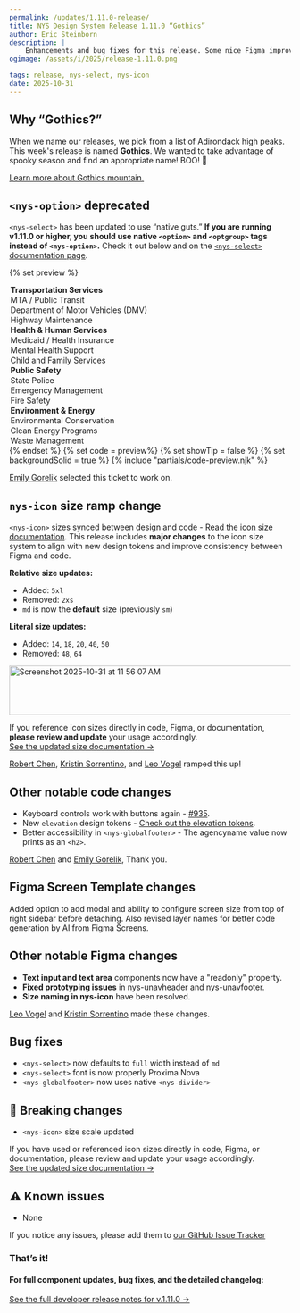 ```yaml
---
permalink: /updates/1.11.0-release/
title: NYS Design System Release 1.11.0 “Gothics”
author: Eric Steinborn
description: |
    Enhancements and bug fixes for this release. Some nice Figma improvements as well. Enhancement to <nys-icon> size ramps and bug fixes for accessibility (including a particularly nasty bug) and some deprecation changes with <nys-select>.
ogimage: /assets/i/2025/release-1.11.0.png

tags: release, nys-select, nys-icon
date: 2025-10-31
---
```


<!-- SPOOKY RELEASE!!! 👻 -->
## Why “Gothics?”

When we name our releases, we pick from a list of Adirondack high peaks. This week's release is named **Gothics**. We wanted to take advantage of spooky season and find an appropriate name! BOO! 👻

[Learn more about Gothics mountain.](https://en.wikipedia.org/wiki/Gothics)

## `<nys-option>` deprecated
`<nys-select>` has been updated to use “native guts.” **If you are running v1.11.0 or higher, you should use native `<option>` and `<optgroup>` tags instead of `<nys-option>`.** Check it out below and on the [`<nys-select>` documentation page](/components/select).

<nys-alert
  type="warning"
  heading="WARNING: Installations prior to v1.11.0 should continue to use `<nys-option>`">
</nys-alert>

  {% set preview %}
  <nys-select label="Which New York State service are you contacting us about?" description="This is for demo purposes and the list might not be exhaustive.">
  <optgroup label="Transportation Services">
    <option value="mta">MTA / Public Transit</option>
    <option value="dmv">Department of Motor Vehicles (DMV)</option>
    <option value="highway">Highway Maintenance</option>
  </optgroup>
  <optgroup label="Health & Human Services">
    <option value="medicaid">Medicaid / Health Insurance</option>
    <option value="mental-health">Mental Health Support</option>
    <option value="child-family">Child and Family Services</option>
  </optgroup>
  <optgroup label="Public Safety">
    <option value="state-police">State Police</option>
    <option value="emergency-management">Emergency Management</option>
    <option value="fire-safety">Fire Safety</option>
  </optgroup>
  <optgroup label="Environment & Energy">
    <option value="environmental-conservation">Environmental Conservation</option>
    <option value="clean-energy">Clean Energy Programs</option>
    <option value="waste-management">Waste Management</option>
  </optgroup>
</nys-select>
  {% endset %}
  {% set code = preview%}
  {% set showTip = false %}
  {% set backgroundSolid = true %}
  {% include "partials/code-preview.njk" %}

[Emily Gorelik](https://github.com/emilygorelik) selected this ticket to work on.

## `nys-icon` size ramp change
`<nys-icon>` sizes synced between design and code - [Read the icon size documentation](/components/icon/#size). 
This release includes **major changes** to the icon size system to align with new design tokens and improve consistency between Figma and code.  

**Relative size updates:**
- Added: `5xl`
- Removed: `2xs`
- `md` is now the **default** size (previously `sm`)

**Literal size updates:**
- Added: `14`, `18`, `20`, `40`, `50`
- Removed: `48`, `64`

<img width="547" height="88" alt="Screenshot 2025-10-31 at 11 56 07 AM" src="https://github.com/user-attachments/assets/93673462-40ae-4ddf-94e8-dd4dc1fcfac5" />

If you reference icon sizes directly in code, Figma, or documentation, **please review and update** your usage accordingly.  
[See the updated size documentation →](/components/icon/#size)

[Robert Chen](https://github.com/novacat35), [Kristin Sorrentino](https://github.com/ksorrentino), and [Leo Vogel](https://github.com/leo-vogel) ramped this up!
  
## Other notable code changes
 - Keyboard controls work with buttons again - [#935](https://github.com/ITS-HCD/nysds/issues/935).
 - New `elevation` design tokens - [Check out the elevation tokens](/foundations/tokens/#elevation).
 - Better accessibility in `<nys-globalfooter>` - The agencyname value now prints as an `<h2>`.

[Robert Chen](https://github.com/novacat35) and [Emily Gorelik](https://github.com/emilygorelik), Thank you.

## Figma Screen Template changes
Added option to add modal and ability to configure screen size from top of right sidebar before detaching. Also revised layer names for better code generation by AI from Figma Screens.

## Other notable Figma changes
 - **Text input and text area** components now have a "readonly" property.
 - **Fixed prototyping issues** in nys-unavheader and nys-unavfooter.
 - **Size naming in nys-icon** have been resolved.

[Leo Vogel](https://github.com/novacat35) and [Kristin Sorrentino](https://github.com/ksorrentino) made these changes.


## Bug fixes
 - `<nys-select>` now defaults to `full` width instead of `md`
 - `<nys-select>` font is now properly Proxima Nova
 - `<nys-globalfooter>` now uses native `<nys-divider>`

## 🚨 Breaking changes
- `<nys-icon>` size scale updated

If you have used or referenced icon sizes directly in code, Figma, or documentation, please review and update your usage accordingly.  
[See the updated size documentation →](/components/icon/#size)

## ⚠️ Known issues
 - None

If you notice any issues, please add them to [our GitHub Issue Tracker](https://github.com/ITS-HCD/nysds/issues)

### That’s it!

#### For full component updates, bug fixes, and the detailed changelog:  
[See the full developer release notes for v.1.11.0 →](https://github.com/ITS-HCD/nysds/releases/tag/v1.11.0)
